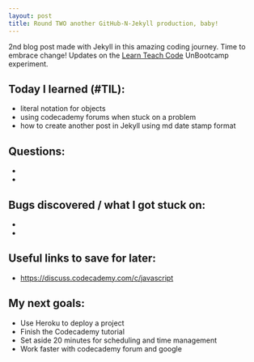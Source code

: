 ```yaml
---
layout: post
title: Round TWO another GitHub-N-Jekyll production, baby!
---
```


2nd blog post made with Jekyll in this amazing coding journey.
Time to embrace change!
Updates on the [Learn Teach Code](http://learnteachcode.org/) UnBootcamp experiment.

## Today I learned (#TIL):

- literal notation for objects
- using codecademy forums when stuck on a problem
- how to create another post in Jekyll using md date stamp format

## Questions:

-
-

## Bugs discovered / what I got stuck on:

-
-

## Useful links to save for later:

- https://discuss.codecademy.com/c/javascript


## My next goals:

- Use Heroku to deploy a project
- Finish the Codecademy tutorial
- Set aside 20 minutes for scheduling and time management
- Work faster with codecademy forum and google
